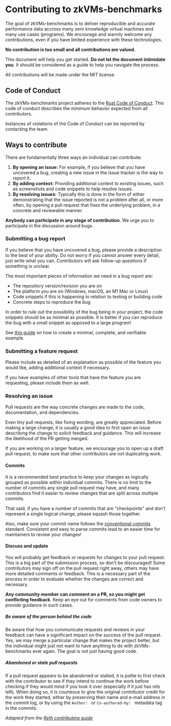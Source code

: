 # Contributing to zkVMs-benchmarks

The goal of zkVMs-benchmarks is to deliver reproducible and accurate performance data accross many zero knowledge virtual machines and many use cases (programs).
We encourage and warmly welcome any contributions, even if you have limited experience with these technologies.

**No contribution is too small and all contributions are valued.**

This document will help you get started. **Do not let the document intimidate you**.
It should be considered as a guide to help you navigate the process.

All contributions will be made under the MIT license.

## Code of Conduct

The zkVMs-benchmarks project adheres to the [Rust Code of Conduct][rust-coc]. This code of conduct describes the _minimum_ behavior
expected from all contributors.

Instances of violations of the Code of Conduct can be reported by contacting the team.

## Ways to contribute

There are fundamentally three ways an individual can contribute:

1. **By opening an issue:** For example, if you believe that you have uncovered a bug,
   creating a new issue in the issue tracker is the way to report it.
2. **By adding context:** Providing additional context to existing issues,
   such as screenshots and code snippets to help resolve issues.
3. **By resolving issues:** Typically this is done in the form of either
   demonstrating that the issue reported is not a problem after all, or more often,
   by opening a pull request that fixes the underlying problem, in a concrete and
   reviewable manner.

**Anybody can participate in any stage of contribution**. We urge you to participate in the discussion around bugs.

### Submitting a bug report

If you believe that you have uncovered a bug, please provide a description to the best of your ability. Do not worry
if you cannot answer every detail, just write what you can. Contributors will ask follow-up questions if something is
unclear.

The most important pieces of information we need in a bug report are:

- The repository version/revision you are on
- The platform you are on (Windows, macOS, an M1 Mac or Linux)
- Code snippets if this is happening in relation to testing or building code
- Concrete steps to reproduce the bug

In order to rule out the possibility of the bug being in your project, the code snippets should be as minimal as
possible. It is better if you can reproduce the bug with a small snippet as opposed to a large program!

See [this guide][mcve] on how to create a minimal, complete, and verifiable example.

### Submitting a feature request

Please include as detailed of an explanation as possible of the feature you would like, adding additional context if
necessary.

If you have examples of other tools that have the feature you are requesting, please include them as well.

### Resolving an issue

Pull requests are the way concrete changes are made to the code, documentation, and dependencies.

Even tiny pull requests, like fixing wording, are greatly appreciated. Before making a large change, it is usually a
good idea to first open an issue describing the change to solicit feedback and guidance. This will increase the
likelihood of the PR getting merged.

If you are working on a larger feature, we encourage you to open up a draft pull request, to make sure that other
contributors are not duplicating work.

#### Commits

It is a recommended best practice to keep your changes as logically grouped as possible within individual commits. There
is no limit to the number of commits any single pull request may have, and many contributors find it easier to review
changes that are split across multiple commits.

That said, if you have a number of commits that are "checkpoints" and don't represent a single logical change, please
squash those together.

Also, make sure your commit name follows the [conventional commits](https://www.conventionalcommits.org/en/v1.0.0/)
standard. Consistent and easy to parse commits lead to an easier time for maintainers to review your changes!

#### Discuss and update

You will probably get feedback or requests for changes to your pull request.
This is a big part of the submission process, so don't be discouraged! Some contributors may sign off on the pull
request right away, others may have more detailed comments or feedback. This is a necessary part of the process in order
to evaluate whether the changes are correct and necessary.

**Any community member can comment on a PR, so you might get conflicting feedback**. Keep an eye out for comments from code
owners to provide guidance in such cases.

##### Be aware of the person behind the code

Be aware that _how_ you communicate requests and reviews in your feedback can have a significant impact on the success
of the pull request. Yes, we may merge a particular change that makes the project better, but the individual might just not
want to have anything to do with zkVMs-benchmarks ever again. The goal is not just having good code.

##### Abandoned or stale pull requests

If a pull request appears to be abandoned or stalled, it is polite to first check with the contributor to see if they
intend to continue the work before checking if they would mind if you took it over (especially if it just has nits
left). When doing so, it is courteous to give the original contributor credit for the work they started, either by
preserving their name and e-mail address in the commit log, or by using the `Author: ` or `Co-authored-by: ` metadata
tag in the commits.

_Adapted from the [Reth contributing guide](https://raw.githubusercontent.com/paradigmxyz/reth/main/CONTRIBUTING.md)_

[rust-coc]: https://github.com/rust-lang/rust/blob/master/CODE_OF_CONDUCT.md

[mcve]: https://stackoverflow.com/help/mcve
